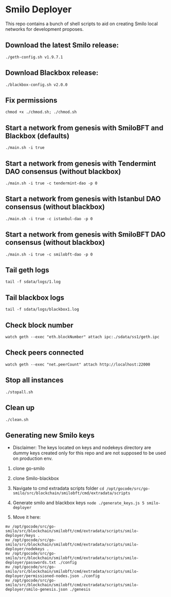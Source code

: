 # Smilo Deployer

This repo contains a bunch of shell scripts to aid on creating Smilo local networks for development proposes.

## Download the latest Smilo release:
`
./geth-config.sh v1.9.7.1
`

## Download Blackbox release:
`
./blackbox-config.sh v2.0.0
`

## Fix permissions
`
chmod +x ./chmod.sh; ./chmod.sh
`


## Start a network from genesis with SmiloBFT and Blackbox (defaults) 
`
./main.sh -i true
`

## Start a network from genesis with Tendermint DAO consensus (without blackbox)
`
./main.sh -i true -c tendermint-dao -p 0
`

## Start a network from genesis with Istanbul DAO consensus (without blackbox)
`
./main.sh -i true -c istanbul-dao -p 0
`

## Start a network from genesis with SmiloBFT DAO consensus (without blackbox)
`
./main.sh -i true -c smilobft-dao -p 0
`

## Tail geth logs
`
tail -f sdata/logs/1.log
`

## Tail blackbox logs
`
tail -f sdata/logs/blackbox1.log
`

## Check block number
`
watch geth --exec "eth.blockNumber" attach ipc:./sdata/ss1/geth.ipc
`

## Check peers connected
`
watch geth --exec "net.peerCount" attach http://localhost:22000
`

## Stop all instances
`
./stopall.sh
`

## Clean up
`
./clean.sh
`

## Generating new Smilo keys
* Disclaimer: The keys located on keys and nodekeys directory are dummy keys created only for this repo and are not supposed to be used on production env.

1. clone go-smilo
2. clone Smilo-blackbox

3. Navigate to cmd extradata scripts folder
`
cd /opt/gocode/src/go-smilo/src/blockchain/smilobft/cmd/extradata/scripts
`

4. Generate smilo and blackbox keys
`
node ./generate_keys.js 5 smilo-deployer
`

5. Move it here:
```
mv /opt/gocode/src/go-smilo/src/blockchain/smilobft/cmd/extradata/scripts/smilo-deployer/keys .
mv /opt/gocode/src/go-smilo/src/blockchain/smilobft/cmd/extradata/scripts/smilo-deployer/nodekeys . 
mv /opt/gocode/src/go-smilo/src/blockchain/smilobft/cmd/extradata/scripts/smilo-deployer/passwords.txt ./config 
mv /opt/gocode/src/go-smilo/src/blockchain/smilobft/cmd/extradata/scripts/smilo-deployer/permissioned-nodes.json ./config 
mv /opt/gocode/src/go-smilo/src/blockchain/smilobft/cmd/extradata/scripts/smilo-deployer/smilo-genesis.json ./genesis 
```
